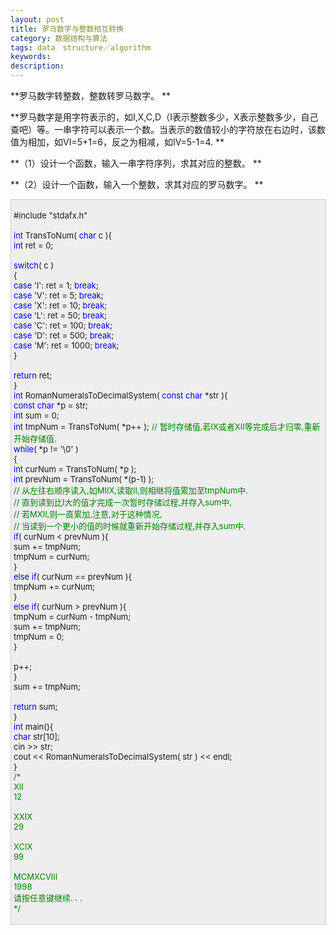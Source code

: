 ```yaml
---
layout: post
title: 罗马数字与整数相互转换
category: 数据结构与算法
tags: data　structure／algorithm
keywords: 
description: 
---
```


**罗马数字转整数，整数转罗马数字。 **

**罗马数字是用字符表示的，如I,X,C,D（I表示整数多少，X表示整数多少，自己查吧）等。一串字符可以表示一个数。当表示的数值较小的字符放在右边时，该数值为相加，如VI=5+1=6，反之为相减，如IV=5-1=4. **

**（1）设计一个函数，输入一串字符序列，求其对应的整数。 **

**（2）设计一个函数，输入一个整数，求其对应的罗马数字。 **

 

<div
style="border-bottom:#cccccc 1px solid;border-left:#cccccc 1px solid;padding-bottom:4px;background-color:#eeeeee;padding-left:4px;width:98%;padding-right:5px;font-size:13px;word-break:break-all;border-top:#cccccc 1px solid;border-right:#cccccc 1px solid;padding-top:4px;">

\#include "stdafx.h"\
\
 <span style="color:#0000ff;">int</span> TransToNum( <span
style="color:#0000ff;">char</span> c ){\
     <span style="color:#0000ff;">int</span> ret = 0;\
\
     <span style="color:#0000ff;">switch</span>( c )\
     {\
     <span style="color:#0000ff;">case</span> 'I': ret = 1; <span
style="color:#0000ff;">break</span>;\
     <span style="color:#0000ff;">case</span> 'V': ret = 5; <span
style="color:#0000ff;">break</span>;\
     <span style="color:#0000ff;">case</span> 'X': ret = 10; <span
style="color:#0000ff;">break</span>;\
     <span style="color:#0000ff;">case</span> 'L': ret = 50; <span
style="color:#0000ff;">break</span>;\
     <span style="color:#0000ff;">case</span> 'C': ret = 100; <span
style="color:#0000ff;">break</span>;\
     <span style="color:#0000ff;">case</span> 'D': ret = 500; <span
style="color:#0000ff;">break</span>;\
     <span style="color:#0000ff;">case</span> 'M': ret = 1000; <span
style="color:#0000ff;">break</span>;\
     }\
\
     <span style="color:#0000ff;">return</span> ret;\
 }\
 <span
style="color:#0000ff;">int</span> RomanNumeralsToDecimalSystem( <span
style="color:#0000ff;">const</span> <span
style="color:#0000ff;">char</span> \*str ){\
     <span style="color:#0000ff;">const</span> <span
style="color:#0000ff;">char</span> \*p = str;\
     <span style="color:#0000ff;">int</span> sum = 0;\
     <span
style="color:#0000ff;">int</span> tmpNum = TransToNum( \*p++ ); <span
style="color:#008000;">//</span><span
style="color:#008000;"> 暂时存储值,若IX或者XII等完成后才归零,重新开始存储值.</span><span
style="color:#008000;">\
 </span>    <span style="color:#0000ff;">while</span>( \*p != '\\0' )\
     {\
         <span
style="color:#0000ff;">int</span> curNum = TransToNum( \*p );\
         <span
style="color:#0000ff;">int</span> prevNum = TransToNum( \*(p-1) );\
         <span style="color:#008000;">//</span><span
style="color:#008000;"> 从左往右顺序读入,如MIIX,读取II,则相继将值累加至tmpNum中.\
         </span><span style="color:#008000;">//</span><span
style="color:#008000;"> 直到读到比I大的值才完成一次暂时存储过程,并存入sum中,\
         </span><span style="color:#008000;">//</span><span
style="color:#008000;"> 若MXII,则一直累加,注意,对于这种情况,\
         </span><span style="color:#008000;">//</span><span
style="color:#008000;"> 当读到一个更小的值的时候就重新开始存储过程,并存入sum中.</span><span
style="color:#008000;">\
 </span>        <span
style="color:#0000ff;">if</span>( curNum \< prevNum ){\
             sum += tmpNum;\
             tmpNum = curNum;\
         }\
         <span style="color:#0000ff;">else</span> <span
style="color:#0000ff;">if</span>( curNum == prevNum ){\
             tmpNum += curNum;\
         }\
         <span style="color:#0000ff;">else</span> <span
style="color:#0000ff;">if</span>( curNum \> prevNum ){\
             tmpNum = curNum - tmpNum;\
             sum += tmpNum;\
             tmpNum = 0;\
         }\
\
         p++;\
     }\
     sum += tmpNum;\
\
     <span style="color:#0000ff;">return</span> sum;\
 }\
 <span style="color:#0000ff;">int</span> main(){\
     <span style="color:#0000ff;">char</span> str[10];\
     cin \>\> str;\
     cout \<\< RomanNumeralsToDecimalSystem( str ) \<\< endl;\
 }\
 <span style="color:#008000;">/\*</span><span style="color:#008000;">\
 XII\
 12\
\
 XXIX\
 29\
\
 XCIX\
 99\
\
 MCMXCVIII\
 1998\
 请按任意键继续. . .\
 </span><span style="color:#008000;">\*/</span>

</div>

 







